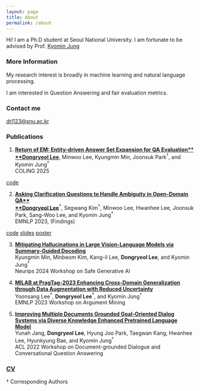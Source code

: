 ```yaml
---
layout: page
title: About
permalink: /about
---
```



Hi! I am a Ph.D student at Seoul National University. I am fortunate to be advised by Prof. [Kyomin Jung](http://milab.snu.ac.kr/kjung/index.html)

### More Information

My research interest is broadly in machine learning and natural language processing. 

I am interested in Question Answering and fair evaluation metrics.

### Contact me

[drl123@snu.ac.kr](mailto:drl123@snu.ac.kr)

### Publications
1. **[Return of EM: Entity-driven Answer Set Expansion for QA Evaluation**\
**Dongryeol Lee](https://arxiv.org/abs/2404.15650)**, Minwoo Lee, Kyungmin Min, Joonsuk Park<sup>&dagger;</sup>, and Kyomin Jung<sup>&dagger;</sup>\
COLING 2025

[code]([https://dongryeollee96.github.io/pdf/dongryeollee_cv.pdf](https://github.com/DongryeolLee96/ENTQA))

2. **[Asking Clarification Questions to Handle Ambiguity in Open-Domain QA**\
**Dongryeol Lee](https://aclanthology.org/2023.findings-emnlp.772/)**<sup>\*</sup>, Segwang Kim<sup>\*</sup>, Minwoo Lee, Hwanhee Lee, Joonsuk Park, Sang-Woo Lee, and Kyomin Jung<sup>&dagger;</sup>\
EMNLP 2023, (Findings)

[code]([https://dongryeollee96.github.io/pdf/dongryeollee_cv.pdf](https://github.com/DongryeolLee96/AskCQ)) [slides](https://dongryeollee96.github.io/pdf/EMNLP2023_AskCQ_slides.pdf) [poster](https://dongryeollee96.github.io/pdf/EMNLP2023_AskCQ_A0_Poster.pdf)

3. **[Mitigating Hallucinations in Large Vision-Language Models via Summary-Guided Decoding](https://arxiv.org/abs/2410.13321)**\
   Kyungmin Min, Minbeom Kim, Kang-il Lee, **Dongryeol Lee**, and Kyomin Jung<sup>&dagger;</sup>\
   Neurips 2024 Workshop on Safe Generative AI

4. **[MILAB at PragTag-2023 Enhancing Cross-Domain Generalization through Data Augmentation with Reduced Uncertainty](https://aclanthology.org/2023.argmining-1.24/)**\
   Yoonsang Lee<sup>\*</sup>, **Dongryeol Lee**<sup>\*</sup>, and Kyomin Jung<sup>&dagger;</sup>\
   EMNLP 2023 Workshop on Argument Mining

5. **[Improving Multiple Documents Grounded Goal-Oriented Dialog Systems via Diverse Knowledge Enhanced Pretrained Language Model](https://aclanthology.org/2022.dialdoc-1.15/)**\
   Yunah Jang, **Dongryeol Lee**, Hyung Joo Park, Taegwan Kang, Hwanhee Lee, Hyunkyung Bae, and Kyomin Jung<sup>&dagger;</sup>\
   ACL 2022 Workshop on Document-grounded Dialogue and Conversational Question Answering

### [CV](https://dongryeollee96.github.io/pdf/dongryeollee_cv.pdf)

&dagger; Corresponding Authors

